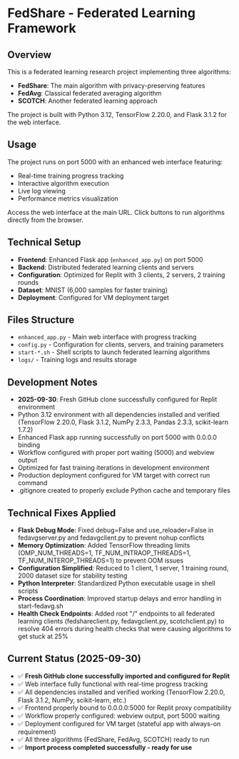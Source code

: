 # FedShare - Federated Learning Framework

## Overview
This is a federated learning research project implementing three algorithms:
- **FedShare**: The main algorithm with privacy-preserving features
- **FedAvg**: Classical federated averaging algorithm  
- **SCOTCH**: Another federated learning approach

The project is built with Python 3.12, TensorFlow 2.20.0, and Flask 3.1.2 for the web interface.

## Usage
The project runs on port 5000 with an enhanced web interface featuring:
- Real-time training progress tracking
- Interactive algorithm execution
- Live log viewing
- Performance metrics visualization

Access the web interface at the main URL. Click buttons to run algorithms directly from the browser.

## Technical Setup
- **Frontend**: Enhanced Flask app (`enhanced_app.py`) on port 5000
- **Backend**: Distributed federated learning clients and servers
- **Configuration**: Optimized for Replit with 3 clients, 2 servers, 2 training rounds
- **Dataset**: MNIST (6,000 samples for faster training)
- **Deployment**: Configured for VM deployment target

## Files Structure
- `enhanced_app.py` - Main web interface with progress tracking
- `config.py` - Configuration for clients, servers, and training parameters
- `start-*.sh` - Shell scripts to launch federated learning algorithms
- `logs/` - Training logs and results storage

## Development Notes  
- **2025-09-30**: Fresh GitHub clone successfully configured for Replit environment
- Python 3.12 environment with all dependencies installed and verified (TensorFlow 2.20.0, Flask 3.1.2, NumPy 2.3.3, Pandas 2.3.3, scikit-learn 1.7.2)
- Enhanced Flask app running successfully on port 5000 with 0.0.0.0 binding
- Workflow configured with proper port waiting (5000) and webview output
- Optimized for fast training iterations in development environment
- Production deployment configured for VM target with correct run command
- .gitignore created to properly exclude Python cache and temporary files

## Technical Fixes Applied
- **Flask Debug Mode**: Fixed debug=False and use_reloader=False in fedavgserver.py and fedavgclient.py to prevent nohup conflicts
- **Memory Optimization**: Added TensorFlow threading limits (OMP_NUM_THREADS=1, TF_NUM_INTRAOP_THREADS=1, TF_NUM_INTEROP_THREADS=1) to prevent OOM issues
- **Configuration Simplified**: Reduced to 1 client, 1 server, 1 training round, 2000 dataset size for stability testing
- **Python Interpreter**: Standardized Python executable usage in shell scripts
- **Process Coordination**: Improved startup delays and error handling in start-fedavg.sh
- **Health Check Endpoints**: Added root "/" endpoints to all federated learning clients (fedshareclient.py, fedavgclient.py, scotchclient.py) to resolve 404 errors during health checks that were causing algorithms to get stuck at 25%

## Current Status (2025-09-30)
- ✅ **Fresh GitHub clone successfully imported and configured for Replit**
- ✅ Web interface fully functional with real-time progress tracking
- ✅ All dependencies installed and verified working (TensorFlow 2.20.0, Flask 3.1.2, NumPy, scikit-learn, etc.)
- ✅ Frontend properly bound to 0.0.0.0:5000 for Replit proxy compatibility  
- ✅ Workflow properly configured: webview output, port 5000 waiting
- ✅ Deployment configured for VM target (stateful app with always-on requirement)
- ✅ All three algorithms (FedShare, FedAvg, SCOTCH) ready to run
- ✅ **Import process completed successfully - ready for use**
